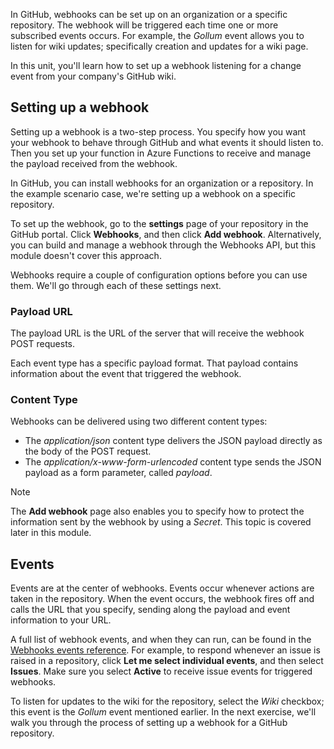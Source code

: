 In GitHub, webhooks can be set up on an organization or a specific repository. The webhook will be triggered each time one or more subscribed events occurs. For example, the *Gollum* event allows you to listen for wiki updates; specifically creation and updates for a wiki page.

In this unit, you'll learn how to set up a webhook listening for a change event from your company's GitHub wiki. 

## Setting up a webhook

Setting up a webhook is a two-step process. You specify how you want your webhook to behave through GitHub and what events it should listen to. Then you set up your function in Azure Functions to receive and manage the payload received from the webhook.

In GitHub, you can install webhooks for an organization or a repository. In the example scenario case, we're setting up a webhook on a specific repository.

To set up the webhook, go to the **settings** page of your repository in the GitHub portal. Click **Webhooks**, and then click **Add webhook**. Alternatively, you can build and manage a webhook through the Webhooks API, but this module doesn't cover this approach.

Webhooks require a couple of configuration options before you can use them. We'll go through each of these settings next.

### Payload URL

The payload URL is the URL of the server that will receive the webhook POST requests.

Each event type has a specific payload format. That payload contains information about the event that triggered the webhook.

### Content Type

Webhooks can be delivered using two different content types:

- The *application/json* content type delivers the JSON payload directly as the body of the POST request.
- The *application/x-www-form-urlencoded* content type sends the JSON payload as a form parameter, called *payload*.

> [!NOTE]
> The **Add webhook** page also enables you to specify how to protect the information sent by the webhook by using a *Secret*. This topic is covered later in this module.

## Events

Events are at the center of webhooks. Events occur whenever actions are taken in the repository. When the event occurs, the webhook fires off and calls the URL that you specify, sending along the payload and event information to your URL.

A full list of webhook events, and when they can run, can be found in the [Webhooks events reference](https://developer.github.com/webhooks/#events). For example, to respond whenever an issue is raised in a repository, click **Let me select individual events**, and then select **Issues**. Make sure you select **Active** to receive issue events for triggered webhooks.

To listen for updates to the wiki for the repository, select the *Wiki* checkbox; this event is the *Gollum* event mentioned earlier. In the next exercise, we'll walk you through the process of setting up a webhook for a GitHub repository.